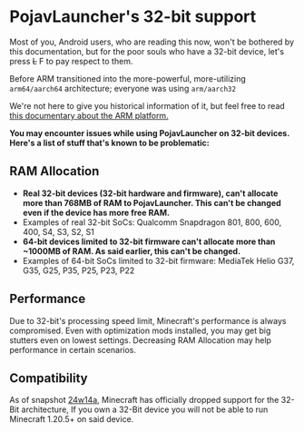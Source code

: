 # PojavLauncher's 32-bit support
Most of you, Android users, who are reading this now, won't be bothered by this documentation, but for the poor souls who have a 32-bit device, let's press ~~L~~ F to pay respect to them.

Before ARM transitioned into the more-powerful, more-utilizing `arm64/aarch64` architecture; everyone was using `arm/aarch32`

We're not here to give you historical information of it, but feel free to read [this documentary about the ARM platform.](https://en.m.wikipedia.org/wiki/ARM_architecture_family)

**You may encounter issues while using PojavLauncher on 32-bit devices. Here's a list of stuff that's known to be problematic:**

## RAM Allocation
* **Real 32-bit devices (32-bit hardware and firmware), can't allocate more than 768MB of RAM to PojavLauncher. This can't be changed even if the device has more free RAM.**
* Examples of real 32-bit SoCs: Qualcomm Snapdragon 801, 800, 600, 400, S4, S3, S2, S1
* **64-bit devices limited to 32-bit firmware can't allocate more than ~1000MB of RAM. As said earlier, this can't be changed.**
* Examples of 64-bit SoCs limited to 32-bit firmware: MediaTek Helio G37, G35, G25, P35, P25, P23, P22

## Performance
Due to 32-bit's processing speed limit, Minecraft's performance is always compromised. Even with optimization mods installed, you may get big stutters even on lowest settings. Decreasing RAM Allocation may help performance in certain scenarios.

## Compatibility
As of snapshot [24w14a](https://minecraft.wiki/w/Java_Edition_24w14a), Minecraft has officially dropped support for the 32-Bit architecture, If you own a 32-Bit device you will not be able to run Minecraft 1.20.5+ on said device.
